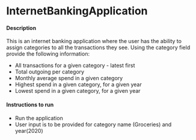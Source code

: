 # InternetBankingApplication

#### Description
This is an internet banking application where the user has the ability to assign categories to
all the transactions they see. Using the category field  provide the following information:
* All transactions for a given category - latest first
* Total outgoing per category
* Monthly average spend in a given category
* Highest spend in a given category, for a given year
* Lowest spend in a given category, for a given year

#### Instructions to run
* Run the application
* User input is to be provided for category name (Groceries) and year(2020)